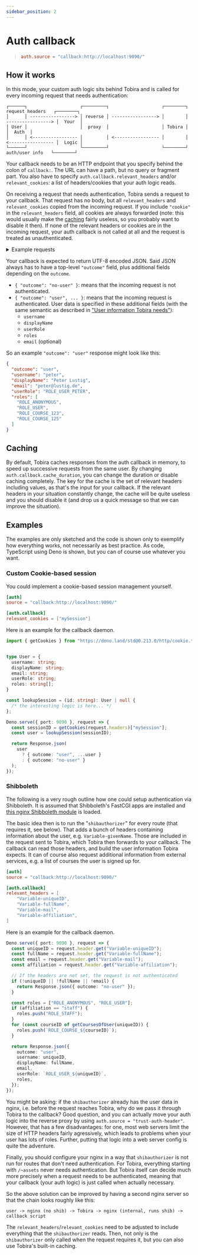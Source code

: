 ```yaml
---
sidebar_position: 2
---
```


# Auth callback

> ```toml
> auth.source = "callback:http://localhost:9090/"
> ```

## How it works

In this mode, your custom auth logic sits behind Tobira and is called for every incoming request that needs authentication:

```
┌──────┐                    ┌─────────┐                    ┌────────┐  request headers   ┌────────┐
│      │ -----------------> │ reverse │ -----------------> │        │ -----------------> │  Your  │
│ User │                    │  proxy  │                    │ Tobira │                    │  Auth  │
│      │ <----------------- │         │ <----------------- │        │ <----------------- │  Logic │
└──────┘                    └─────────┘                    └────────┘   auth/user info   └────────┘
```

Your callback needs to be an HTTP endpoint that you specify behind the colon of `callback:`.
The URL can have a path, but no query or fragment part.
You also have to specify `auth.callback.relevant_headers` and/or `relevant_cookies`: a list of headers/cookies that your auth logic reads.

On receiving a request that needs authentication, Tobira sends a request to your callback.
That request has no body, but all `relevant_headers` and `relevant_cookies` copied from the incoming request.
If you include `"cookie"` in the `relevant_headers` field, all cookies are always forwarded (note: this would usually make the [caching](#caching) fairly useless, so you probably want to disable it then).
If none of the relevant headers or cookies are in the incoming request, your auth callback is not called at all and the request is treated as unauthenticated.


<details>
<summary>Example requests</summary>

So for example, with this config:

```toml
[auth]
source = "callback:http://localhost:1234/tobiraaaaa"
callback.relevant_headers = ["banana", "kiwi"];
callback.relevant_cookies = ["fox"]
```

If a user sends a request like this:

```
POST /~graphql
Host: tobira.myuni.edu
Content-Type: application/json
Accept: application/json
banana: foo
apple: bar
cookie: funky-session=abc123;fox=is-the-best
kiwi: baz

{ ... graphql query in body }
```

Then Tobira would send the following request to your callback:

```
GET /tobiraaaaa
Host: localhost:1234
banana: foo
cookie: fox=is-the-best
kiwi: baz
```

</details>

Your callback is expected to return UTF-8 encoded JSON.
Said JSON always has to have a top-level `"outcome"` field, plus additional fields depending on the `outcome`.

- `{ "outcome": "no-user" }`: means that the incoming request is not authenticated.
- `{ "outcome": "user", ... }`: means that the incoming request is authenticated.
  User data is specified in these additional fields (with the same semantic as described in ["User information Tobira needs"](./#user-information-tobira-needs)):
  - `username`
  - `displayName`
  - `userRole`
  - `roles`
  - `email` (optional)

So an example `"outcome": "user"` response might look like this:

```json
{
  "outcome": "user",
  "username": "peter",
  "displayName": "Peter Lustig",
  "email": "peter@lustig.de",
  "userRole": "ROLE_USER_PETER",
  "roles": [
    "ROLE_ANONYMOUS",
    "ROLE_USER",
    "ROLE_COURSE_123",
    "ROLE_COURSE_125"
  ]
}
```

## Caching

By default, Tobira caches responses from the auth callback in memory, to speed up successive requests from the same user.
By changing `auth.callback.cache_duration`, you can change the duration or disable caching completely.
The key for the cache is the set of relevant headers including values, as that's the input for your callback.
If the relevant headers in your situation constantly change, the cache will be quite useless and you should disable it (and drop us a quick message so that we can improve the situation).


## Examples

The examples are only sketched and the code is shown only to exemplify how everything works, not necessarily as best practice.
As code, TypeScript using Deno is shown, but you can of course use whatever you want.

### Custom Cookie-based session

You could implement a cookie-based session management yourself.

```toml
[auth]
source = "callback:http://localhost:9090/"

[auth.callback]
relevant_cookies = ["mySession"]
```

Here is an example for the callback daemon.

```ts
import { getCookies } from "https://deno.land/std@0.213.0/http/cookie.ts";


type User = {
  username: string;
  displayName: string;
  email: string;
  userRole: string;
  roles: string[];
}

const lookupSession = (id: string): User | null {
  /* the interesting logic is here... */
};

Deno.serve({ port: 9090 }, request => {
  const sessionID = getCookies(request.headers)["mySession"];
  const user = lookupSession(sessionID);

  return Response.json(
    user
      ? { outcome: "user", ...user }
      : { outcome: "no-user" }
  );
});
```


### Shibboleth

The following is a very rough outline how one could setup authentication via Shibboleth.
It is assumed that Shibboleth's FastCGI apps are installed and [this nginx Shibboleth module](https://github.com/nginx-shib/nginx-http-shibboleth) is loaded.

The basic idea then is to run the "`shibauthorizer`" for every route (that requires it, see below).
That adds a bunch of headers containing information about the user, e.g. `Variable-givenName`.
Those are included in the request sent to Tobira, which Tobira then forwards to your callback.
The callback can read those headers, and build the user information Tobira expects.
It can of course also request additional information from external services, e.g. a list of courses the user is signed up for.

```toml
[auth]
source = "callback:http://localhost:9090/"

[auth.callback]
relevant_headers = [
    "Variable-uniqueID",
    "Variable-fullName",
    "Variable-mail",
    "Variable-affiliation",
]
```

Here is an example for the callback daemon.

```ts
Deno.serve({ port: 9090 }, request => {
  const uniqueID = request.header.get("Variable-uniqueID");
  const fullName = request.header.get("Variable-fullName");
  const email = request.header.get("Variable-mail");
  const affiliation = request.header.get("Variable-affiliation");

  // If the headers are not set, the request is not authenticated
  if (!uniqueID || !fullName || !email) {
    return Response.json({ outcome: "no-user" });
  }

  const roles = ["ROLE_ANONYMOUS", "ROLE_USER"];
  if (affiliation == "staff") {
    roles.push("ROLE_STAFF");
  }
  for (const courseID of getCoursesOfUser(uniqueID)) {
    roles.push(`ROLE_COURSE_${courseID}`);
  }

  return Response.json({
    outcome: "user",
    username: uniqueID,
    displayName: fullName,
    email,
    userRole: `ROLE_USER_${uniqueID}`,
    roles,
  });
});
```

You might be asking: if the `shibauthorizer` already has the user data in nginx, i.e. before the request reaches Tobira, why do we pass it through Tobira to the callback?
Good question, and you can actually move your auth logic into the reverse proxy by using `auth.source = "trust-auth-header"`.
However, that has a few disadvantages:
for one, most web servers limit the size of HTTP headers fairly agressively, which leads to problems when your user has lots of roles.
Further, putting that logic into a web server config is quite the adventure.

Finally, you should configure your nginx in a way that `shibauthorizer` is not run for routes that don't need authentication.
For Tobira, everything starting with `/~assets` never needs authentication.
But Tobira itself can decide much more precisely when a request needs to be authenticated, meaning that your callback (your auth logic) is just called when actually necessary.

So the above solution can be improved by having a second nginx server so that the chain looks roughly like this:

```
user -> nginx (no shib) -> Tobira -> nginx (internal, runs shib) -> callback script
```

The `relevant_headers`/`relevant_cookies` need to be adjusted to include everything that the `shibauthorizer` reads.
Then, not only is the `shibauthorizer` only called when the request requires it, but you can also use Tobira's built-in caching.
